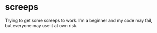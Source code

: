 # screeps
Trying to get some screeps to work. 
I'm a beginner and my code may fail, 
but everyone may use it at own risk.
